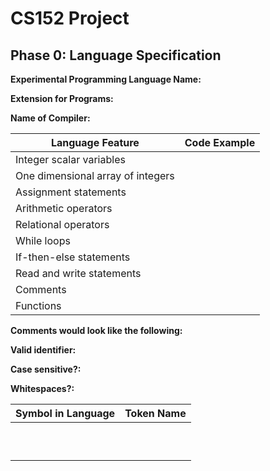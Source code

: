 # CS152 Project

## Phase 0: Language Specification

**Experimental Programming Language Name:** 

**Extension for Programs:**

**Name of Compiler:**

| Language Feature                   | Code Example         |
| ---------------------------------- | -------------------- |
| Integer scalar variables           |                      |
| One dimensional array of integers  |                      |
| Assignment statements              |                      |
| Arithmetic operators               |                      |
| Relational operators               |                      |
| While loops                        |                      |
| If-then-else statements            |                      |
| Read and write statements          |                      |
| Comments                           |                      |
| Functions                          |                      |

**Comments would look like the following:**

**Valid identifier:**

**Case sensitive?:**

**Whitespaces?:**

| Symbol in Language | Token Name |
| ------------------ | ---------- |
|                    |            |
|                    |            |
|                    |            |
|                    |            |
|                    |            |
|                    |            |
|                    |            |
|                    |            |
|                    |            |
|                    |            |
